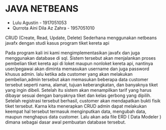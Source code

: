 # JAVA NETBEANS

- Lulu Agustin - 1917051053
- Qurrota Aini Dila Az Zahra - 1957051010


CRUD (Create, Read, Update, Delete) Sederhana menggunakan netbeans javafx dengan studi kasus program tiket kereta api

Pada program kali ini kami mengimplementasikan javafx dan juga menggunakan database di sql. Sistem tersebut akan menjalankan proses pembelian tiket kereta api di loket maupun nonloket
kereta api, nantinya user/pegawai akan diminta memasukan username dan juga password khusus admin. lalu ketika ada customer yang akan melakukan pembelian,admin tersebut akan memasukan beberapa data customer tersebut seperti nama, alamat, tujuan keberangkatan, dan banyaknya tiket yang ingin dibeli. Setelah itu sistem akan menampilkan tarif yang harus dibayar sesuai dengan banyaknya tiket dan kelas gerbong yang dipilih. Setelah registrasi tersebut berhasil, customer akan mendapatkan bukti fisik tiket tersebut. Karna kita menerapkan CRUD admin dapat melakukan keempat hal tersebut termasuk menginputkan data, mengubah data, maupun menghapus data customer.  Lalu akan ada file ERD ( Data Modeler ) dimana sebagai dasar awal pembuatan database tersebut.
